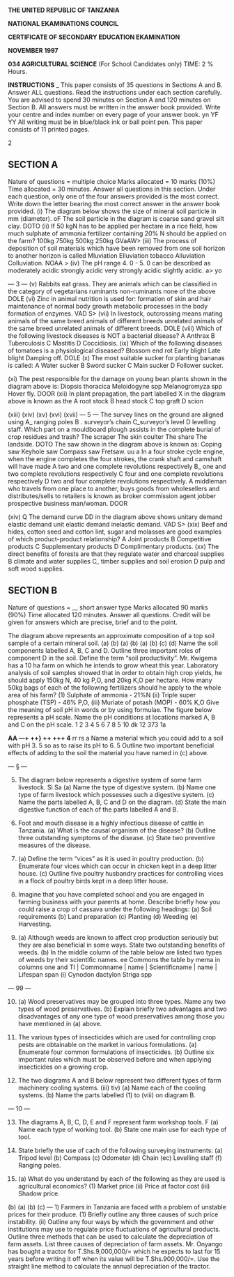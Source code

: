 **THE UNITED REPUBLIC OF TANZANIA**

**NATIONAL EKAMINATIONS COUNCIL**

**CERTIFICATE OF SECONDARY EDUCATION EKAMINATION**

**NOVEMBER 1997**

**034 AGRICULTURAL SCIENCE**
(For School Candidates only)
TIME: 2 % Hours.

**INSTRUCTIONS**
_
This paper consists of 35 questions in Sections A and B.
Answer ALL questions.
Read the instructions under each section carefully.
You are advised to spend 30 minutes on Section A and 120 minutes on Section B.
All answers must be written in the answer book provided.
Write your centre and index number on every page of your answer book.
yn YF YY
All writing must be in blue/black ink or ball point pen.
This paper consists of 11 printed pages.

2

## SECTION A
Nature of questions = multiple choice
Marks allocated = 10 marks (10%)
Time allocated = 30 minutes.
Answer all questions in this section. Under each question, only one of the four answers provided is the most correct. Write down the letter bearing the most correct answer in the answer book provided.
(i) The diagram below shows the size of mineral soil particle in mm (diameter).
oF
The soil particle in the diagram is coarse sand gravel silt clay.
DOTO
(ii) If 50 kgN has to be applied per hectare in a rice field, how much sulphate of ammonia fertilizer containing 20% N should be applied on the farm?
100kg
750kg
500kg
250kg
GVaAW>
(iii) The process of deposition of soil materials which have been removed from one soil horizon to another horizon is called
Mluviation
Elluviation tobacco
Alluviation
Colluviation.
NOAA >
(iv) The pH range 4. 0 - 5. 0 can be described as moderately acidic strongly acidic very strongly acidic slightly acidic.
a>
yo

— 3 —
(v) Rabbits eat grass. They are animals which can be classified in the category of vegetarians ruminants non-ruminants none of the above
DOLE
(vi) Zinc in animal nutrition is used for:
formation of skin and hair maintenance of normal body growth metabolic processes in the body formation of enzymes.
VAD S>
(vii) In livestock, outcrossing means mating animals of the same breed animals of different breeds unrelated animals of the same breed unrelated animals of different breeds.
DOLE
(viii) Which of the following livestock diseases is NOT a bacterial disease?
   A Anthrax
   B Tuberculosis
   C Mastitis
   D Coccidiosis.
(ix) Which of the following diseases of tomatoes is a physiological diseased?
Blossom end rot
Early blight
Late blight
Damping off.
DOLE
(x) The most suitable sucker for planting bananas is called:
   A Water sucker
   B Sword sucker
   C Main sucker
   D Follower sucker.

(xi)
The pest responsible for the damage on young bean plants shown in the diagram above is:
Diopsis thoracica
Meloidogyne spp
Melanogromyza spp
Hover fly.
DOOR
(xii)
In plant propagation, the part labelled X in the diagram above is known as the
   A root stock
   B head stock
   C top graft
   D scion

(xiii)
(xiv)
(xv)
(xvi)
(xvii)
— 5 —
The survey lines on the ground are aligned using
A_ ranging poles
   B . surveyor’s chain
C_surveyor’s level
   D levelling staff.
Which part on a mouldboard plough assists in the complete burial of crop residues and trash?
The scraper
The skin coulter
The share
The landside.
DOTO
The saw shown in the diagram above is known as:
Coping saw
Keyhole saw
Compass saw
Fretsaw.
uu a
In a four stroke cycle engine, when the engine completes the four strokes, the crank shaft and camshaft will have made
   A two and one complete revolutions respectively
B_ one and two complete revolutions respectively
   C four and one complete revolutions respectively
   D two and four complete revolutions respectively.
   A middleman who travels from one place to another, buys goods from wholesellers and distributes/sells to retailers is known as broker commission agent jobber prospective business man/woman.
DOOR

(xiv)
Q
The demand curve DD in the diagram above shows unitary demand elastic demand unit elastic demand inelastic demand.
VAD S>
(xix) Beef and hides, cotton seed and cotton lint, sugar and molasses are good examples of which product-product relationship?
   A Joint products
   B Competitive products
   C Supplementary products
   D Complimentary products.
(xx) The direct benefits of forests are that they regulate water and charcoal supplies
   B climate and water supplies
C_ timber supplies and soil erosion
   D pulp and soft wood supplies.
>

## SECTION B
Nature of questions = __ short answer type
Marks allocated 90 marks (90%)
Time allocated 120 minutes.
Answer all questions. Credit will be given for answers which are precise, brief and to the point.

The diagram above represents an approximate composition of a top soil sample of a certain mineral soil.
(a)
(b)
(a)
(b)
(a)
(b)
(c)
(d)
Name the soil components labelled A, B, C and D.
Outline three important roles of component D in the soil.
Define the term “soil productivity”.
Mr. Kwigema has a 10 ha farm on which he intends to grow wheat this year. Laboratory analysis of soil samples showed that in order to obtain high crop yields, he should apply
150kg N, 40 kg P,O, and 20kg K,O per hectare. How many 50kg bags of each of the following fertilizers should he apply to the whole area of his farm?
(1) Sulphate of ammonia - 21%N
(ii) Triple super phosphate (TSP) - 46% P,O,
(iii) Muriate of potash (MOP) - 60% K,O
Give the meaning of soil pH in words or by using formulae.
The figure below represents a pH scale. Name the pH conditions at locations marked A,
   B and C on the pH scale.
1 2 3 4 5 6 7 8 5 10 dk 12 373 1a

**AA —+ ++} ++ +++ 4**
rr rs a
Name a material which you could add to a soil with pH 3. 5 so as to raise its pH to 6. 5
Outline two important beneficial effects of adding to the soil the material you have named in (c) above.

— § —

5. The diagram below represents a digestive system of some farm livestock.
Si Sa
(a) Name the type of digestive system.
(b) Name one type of farm livestock which possesses such a digestive system.
(c) Name the parts labelled A, B, C and D on the diagram.
(d) State the main digestive function of each of the parts labelled A and B.

6. Foot and mouth disease is a highly infectious disease of cattle in Tanzania.
(a) What is the causal organism of the disease?
(b) Outline three outstanding symptoms of the disease.
(c) State two preventive measures of the disease.

7. (a) Define the term “vices” as it is used in poultry production.
(b) Enumerate four vices which can occur in chicken kept in a deep litter house.
(c) Outline five poultry husbandry practices for controlling vices in a flock of poultry birds kept in a deep litter house.

8. Imagine that you have completed school and you are engaged in farming business with your parents at home. Describe briefly how you could raise a crop of cassava under the following headings:
(a) Soil requirements
(b) Land preparation
(c) Planting
(d) Weeding
(e) Harvesting.

9. (a) Although weeds are known to affect crop production seriously but they are also beneficial in some ways. State two outstanding benefits of weeds.
(b) In the middle column of the table below are listed two types of weeds by their scientific names. ee Commons the table by mema in columns one and TI
| Commonname | name | Scientificname | name | Lifespan span
(i) Cynodon dactylon
Striga spp

— 99 —

10. (a) Wood preservatives may be grouped into three types. Name any two types of wood preservatives.
(b) Explain briefly two advantages and two disadvantages of any one type of wood preservatives among those you have mentioned in (a) above.

11. The various types of insecticides which are used for controlling crop pests are obtainable on the market in various formulations.
(a) Enumerate four common formulations of insecticides.
(b) Outline six important rules which must be observed before and when applying insecticides on a growing crop.

12. The two diagrams A and B below represent two different types of farm machinery cooling systems.
(iii) tiv)
(a) Name each of the cooling systems.
(b) Name the parts labelled (1) to (viii) on diagram B.

— 10 —

13. The diagrams A, B, C, D, E and F represent farm workshop tools.
F
(a) Name each type of working tool.
(b) State one main use for each type of tool.

14. State briefly the use of cach of the following surveying instruments:
(a) Tripod level
(b) Compass
(c) Odometer
(d) Chain
(ec) Levelling staff
(f) Ranging poles.

15. (a) What do you understand by each of the following as they are used is agricultural economics?
(1) Market price
(ii) Price at factor cost
(iii) Shadow price.

(b)
(a)
(b)
(c)
— 1)
Farmers in Tanzania are faced with a problem of unstable prices for their produce.
(1) Briefly outline any three causes of such price instability.
(ii) Outline any four ways by which the government and other institutions may use to regulate price fluctuations of agricultural products.
Outline three methods that can be used to calculate the depreciation of farm assets.
List three causes of depreciation of farm assets.
Mr. Onyango has bought a tractor for T.Shs.9,000,000/= which he expects to last for 15
years before writing it off when its value will be T.Shs.900,000/=. Use the straight line method to calculate the annual depreciation of the tractor.